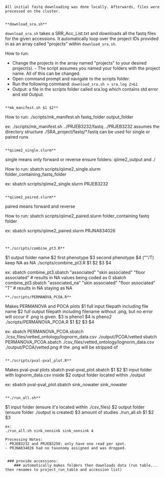 
```

All initial fastq downloading was done locally. Afterwards, files were processed on the cluster.


**download_sra.sh**
```
`download_sra.sh` takes a SRR_Acc_List.txt and downloads all the fastq files for the given accessions. It automatically
loop over the project IDs provided in as an array called "projects" within `download_sra.sh`.

How to run:
- Change the projects in the array named "projects" to your desired project(s). 
        - The script assumes you named your folders with the project name. All of this can be changed.
- Open command prompt and navigate to the scripts folder.
- Run the following command: `download_sra.sh > sra.log 2>&1` 
- Output: a file in the scripts folder called sra.log which contains std error and std Output.
```

**mk_manifest.sh $1 $2**
```
How to run:
./scripts/mk_manifest.sh fastq_folder output_folder

ex:
./scripts/mk_manifest.sh ../PRJEB3232/fastq ../PRJEB3232
assumes the directory structure ./SRA_project/fastq/*.fastq
can be used for single or paired runs 
```

**qiime2_single.slurm**
```
single means only forward or reverse
ensure folders: qiime2_output and ./

How to run:
sbatch scripts/qiime2_single.slurm folder_containing_fastq_folder

ex:
sbatch scripts/qiime2_single.slurm PRJEB3232
```

**qiime2_paired.slurm**
```
paired means forward and reverse

How to run:
sbatch scripts/qiime2_paired.slurm folder_containing fastq folder

ex:
sbatch scripts/qiime2_paired.slurm PRJNA834026
```


**./scripts/combine_pt3.R**
```
$1 output folder name
$2 first phenotype
$3 second phenotype
$4 (""/T) keep NA as NA
./scripts/combine_pt3.R $1 $2 $3 $4

ex:
sbatch combine_pt3.sbatch "associated" "skin associated" "floor associated" # results in NA values being coded as 0
sbatch combine_pt3.sbatch "associated_na" "skin associated" "floor associated" "T" # results in NA staying as NA
```
**./scripts/PERMANOVA_PCOA.R**
```
Makes PERMANOVA and POCA plots
$1 full input filepath including file name
$2 full output filepath including filename without .png, but no error will occur if .png is given.
$3 is pheno1
$4 is pheno2
./scripts/PERMANOVA_PCOA.R $1 $2 $3 $4

ex: 
sbatch PERMANOVA_PCOA.sbatch ./csv_files/vetted_ontology/lognorm_data.csv ./output/PCOA/vetted
sbatch PERMANOVA_PCOA.sbatch ./csv_files/vetted_ontology/lognorm_data.csv ./output/PCOA/vetted.png # the .png will be stripped of
```

**./scripts/pval-pval_plot.R**
```
Makes pval-pval plots
sbatch pval-pval_plot.sbatch $1 $2
$1 input folder with lognorm_data.csv inside
$2 output folder located within ./output

ex:
sbatch pval-pval_plot.sbatch sink_nowater sink_nowater
```

**./run_all.sh**
```
$1 input folder (ensure it's located within ./csv_files)
$2 output folder (ensure folder ./output is created)
$3 amount of studies
./run_all.sh $1 $2 $3
```
ex:
./run_all.sh sink_nonsink sink_nonsink 4

Processing Notes:
- PRJEB3232 and PRJEB3250: only have one read per spot.
- PRJNA834026 had no taxonomy assigned and was dropped.


 ### provide accessions:
    ### automatically makes folders then downloads data (run table... then renames to project_run_table and accession list)
